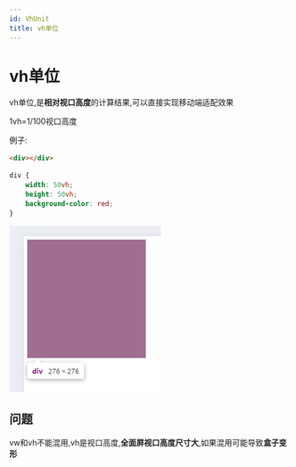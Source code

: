 ```yaml
---
id: VhUnit
title: vh单位
---
```


# vh单位

vh单位,是**相对视口高度**的计算结果,可以直接实现移动端适配效果

1vh=1/100视口高度

例子:

```html showLineNumbers
<div></div>
```

```css showLineNumbers
div {
    width: 50vh;
    height: 50vh;
    background-color: red;
}
```

![dbe9eba3e15232a82715e60ae548140acc8a738d](Assets/dbe9eba3e15232a82715e60ae548140acc8a738d.png)

## 问题

vw和vh不能混用,vh是视口高度,**全面屏视口高度尺寸大**,如果混用可能导致**盒子变形**
